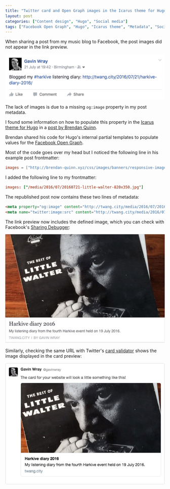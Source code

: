 ```yaml
---
title: "Twitter card and Open Graph images in the Icarus theme for Hugo"
layout: post
categories: ["Content design", "Hugo", "Social media"]
tags: ["Facebook Open Graph", "Hugo", "Icarus theme", "Metadata", "Social media", "Twitter", "Twitter card"]
---
```


When sharing a post from my music blog to Facebook, the post images did not appear in the link preview.

![Facebook update shows text, link and no image](/assets/2016/07/fb-link-preview-without-image.png)

The lack of images is due to a missing `og:image` property in my post metadata.

I found some information on how to populate this property in the [Icarus theme for Hugo](http://themes.gohugo.io/theme/hugo-icarus/) in a [post by Brendan Quinn](http://brendan-quinn.xyz/post/working-with-hugos-internal-partial-templates-facebook-and-open-graph/).

Brendan shared his code for Hugo's internal partial templates to populate values for the [Facebook Open Graph](https://developers.facebook.com/docs/sharing/opengraph).

Most of the code goes over my head but I noticed the following line in his example post frontmatter:

```toml
images = ["http://brendan-quinn.xyz/css/images/banners/responsive-images-landscape-seo.jpg"]
```

I added the following line to my frontmatter:

```toml
images: ["/media/2016/07/20160721-little-walter-820x350.jpg"]
```

The republished post now contains these two lines of metadata:

```html
<meta property="og:image" content="http://twang.city/media/2016/07/20160721-little-walter-820x350.jpg" />
<meta name="twitter:image:src" content="http://twang.city/media/2016/07/20160721-little-walter-820x350.jpg"/>
```

The link preview now includes the defined image, which you can check with Facebook's [Sharing Debugger](https://developers.facebook.com/tools/debug/sharing/):

![Link preview with image as seen in Facebook Sharing Debugger](/assets/2016/07/fb-link-preview-with-image.png)

Similarly, checking the same URL with Twitter's [card validator](https://cards-dev.twitter.com/validator) shows the image displayed in the card preview:

![Preview of Twitter card with image included](/assets/2016/07/tweet-card-validation.jpg)
